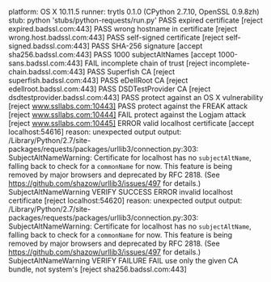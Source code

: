 platform: OS X 10.11.5
runner: trytls 0.1.0 (CPython 2.7.10, OpenSSL 0.9.8zh)
stub: python 'stubs/python-requests/run.py'
 PASS expired certificate [reject expired.badssl.com:443]
 PASS wrong hostname in certificate [reject wrong.host.badssl.com:443]
 PASS self-signed certificate [reject self-signed.badssl.com:443]
 PASS SHA-256 signature [accept sha256.badssl.com:443]
 PASS 1000 subjectAltNames [accept 1000-sans.badssl.com:443]
 FAIL incomplete chain of trust [reject incomplete-chain.badssl.com:443]
 PASS Superfish CA [reject superfish.badssl.com:443]
 PASS eDellRoot CA [reject edellroot.badssl.com:443]
 PASS DSDTestProvider CA [reject dsdtestprovider.badssl.com:443]
 PASS protect against an OS X vulnerability [reject www.ssllabs.com:10443]
 PASS protect against the FREAK attack [reject www.ssllabs.com:10444]
 FAIL protect against the Logjam attack [reject www.ssllabs.com:10445]
ERROR valid localhost certificate [accept localhost:54616]
      reason: unexpected output
      output: /Library/Python/2.7/site-packages/requests/packages/urllib3/connection.py:303: SubjectAltNameWarning: Certificate for localhost has no `subjectAltName`, falling back to check for a `commonName` for now. This feature is being removed by major browsers and deprecated by RFC 2818. (See https://github.com/shazow/urllib3/issues/497 for details.)
                SubjectAltNameWarning
              VERIFY SUCCESS
ERROR invalid localhost certificate [reject localhost:54620]
      reason: unexpected output
      output: /Library/Python/2.7/site-packages/requests/packages/urllib3/connection.py:303: SubjectAltNameWarning: Certificate for localhost has no `subjectAltName`, falling back to check for a `commonName` for now. This feature is being removed by major browsers and deprecated by RFC 2818. (See https://github.com/shazow/urllib3/issues/497 for details.)
                SubjectAltNameWarning
              VERIFY FAILURE
 FAIL use only the given CA bundle, not system's [reject sha256.badssl.com:443]

